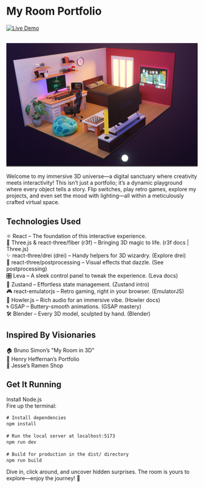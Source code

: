 # My Room Portfolio

  <a href="https://vivekroom.vercel.app/">
    <img src="https://img.shields.io/badge/Live_Demo-FF5722?style=for-the-badge&logo=vercel&logoColor=white" alt="Live Demo">
  </a>
<br><br>

<p align="center"> 
    <img src="./public/main.png">
</p>

Welcome to my immersive 3D universe—a digital sanctuary where creativity meets interactivity! This isn’t just a portfolio; it’s a dynamic playground where every object tells a story. Flip switches, play retro games, explore my projects, and even set the mood with lighting—all within a meticulously crafted virtual space.

## Technologies Used

⚛️ React – The foundation of this interactive experience.<br>
🎨 Three.js & react-three/fiber (r3f) – Bringing 3D magic to life. (r3f docs | Three.js)<br>
✨ react-three/drei (drei) – Handy helpers for 3D wizardry. (Explore drei)<br>
🌈 react-three/postprocessing – Visual effects that dazzle. (See postprocessing)<br>
🎛️ Leva – A sleek control panel to tweak the experience. (Leva docs)<br>
🔄 Zustand – Effortless state management. (Zustand intro)<br>
🎮 react-emulatorjs – Retro gaming, right in your browser. (EmulatorJS)<br>
🎵 Howler.js – Rich audio for an immersive vibe. (Howler docs)<br>
🌀 GSAP – Buttery-smooth animations. (GSAP mastery)<br>
🛠️ Blender – Every 3D model, sculpted by hand. (Blender)<br>


## Inspired By Visionaries

🏠 Bruno Simon’s "My Room in 3D"<br>
🎨 Henry Heffernan’s Portfolio<br>
🍜 Jesse’s Ramen Shop<br>


## Get It Running

Install Node.js<br>
Fire up the terminal:

```
# Install dependencies
npm install

# Run the local server at localhost:5173
npm run dev

# Build for production in the dist/ directory
npm run build
```

Dive in, click around, and uncover hidden surprises. The room is yours to explore—enjoy the journey! 🚀
